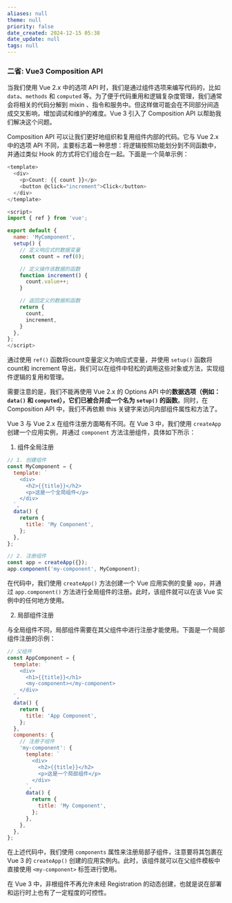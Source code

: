 ```yaml
---
aliases: null
theme: null
priority: false
date_created: 2024-12-15 05:38
date_update: null
tags: null
---
```


### 二省: Vue3 Composition API

当我们使用 Vue 2.x 中的选项 API 时，我们是通过组件选项来编写代码的，比如 `data`、`methods` 和 `computed` 等。为了便于代码重用和逻辑复杂度管理，我们通常会将相关的代码分解到 mixin 、指令和服务中。但这样做可能会在不同部分间造成交叉影响，增加调试和维护的难度。Vue 3 引入了 Composition API 以帮助我们解决这个问题。

Composition API 可以让我们更好地组织和复用组件内部的代码。它与 Vue 2.x 中的选项 API 不同，主要标志着一种思想：将逻辑按照功能划分到不同函数中，并通过类似 Hook 的方式将它们组合在一起。下面是一个简单示例：

```javascript
<template>
  <div>
    <p>Count: {{ count }}</p>
    <button @click="increment">Click</button>
  </div>
</template>

<script>
import { ref } from 'vue';

export default {
  name: 'MyComponent',
  setup() {
    // 定义响应式的数据变量
    const count = ref(0);

    // 定义操作该数据的函数
    function increment() {
      count.value++;
    }

    // 返回定义的数据和函数
    return {
      count,
      increment,
    }
  },
};
</script>
```

通过使用 `ref()` 函数将count变量定义为响应式变量，并使用 `setup()` 函数将count和 increment 导出，我们可以在组件中轻松的调用这些对象或方法，实现组件逻辑的复用和管理。

需要注意的是，我们不能再使用 Vue 2.x 的 Options API 中的**数据选项（例如：`data()` 和 `computed`），它们已被合并成一个名为 `setup()` 的函数**。同时，在 Composition API 中，我们不再依赖 this 关键字来访问内部组件属性和方法了。

Vue 3 与 Vue 2.x 在组件注册方面略有不同。在 Vue 3 中，我们使用 `createApp` 创建一个应用实例，并通过 `component` 方法注册组件，具体如下所示：

1. 组件全局注册

```javascript
// 1. 创建组件
const MyComponent = {
  template: `
    <div>
      <h2>{{title}}</h2>
      <p>这是一个全局组件</p>
    </div>
  `,
  data() {
    return {
      title: 'My Component',
    };
  },
};

// 2. 注册组件
const app = createApp({});
app.component('my-component', MyComponent);
```

在代码中，我们使用 `createApp()` 方法创建一个 Vue 应用实例的变量 `app`，并通过 `app.component()` 方法进行全局组件的注册。此时，该组件就可以在该 Vue 实例中的任何地方使用。

2. 局部组件注册

与全局组件不同，局部组件需要在其父组件中进行注册才能使用。下面是一个局部组件注册的示例：

```javascript
// 父组件
const AppComponent = {
  template: `
    <div>
      <h1>{{title}}</h1>
      <my-component></my-component>
    </div>
  `,
  data() {
    return {
      title: 'App Component',
    };
  },
  components: {
    // 注册子组件
    'my-component': {
      template: `
        <div>
          <h2>{{title}}</h2>
          <p>这是一个局部组件</p>
        </div>
      `,
      data() {
        return {
          title: 'My Component',
        };
      },
    },
  },
};
```

在上述代码中，我们使用 `components` 属性来注册局部子组件，注意要将其包裹在 Vue 3 的 `createApp()` 创建的应用实例内。此时，该组件就可以在父组件模板中直接使用 `<my-component>` 标签进行使用。

在 Vue 3 中，非根组件不再允许未经 Registration 的动态创建，也就是说在部署和运行时上也有了一定程度的可控性。
